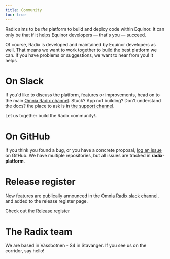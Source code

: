 ```yaml
---
title: Community
toc: true
---
```


Radix aims to be _the_ platform to build and deploy code within Equinor. It can only be that if it helps Equinor developers — that's you — succeed.

Of course, Radix is developed and maintained by Equinor developers as well. That means we want to work together to build the best platform we can. If you have problems or suggestions, we want to hear from you! It helps

# On Slack

If you'd like to discuss the platform, features or improvements, head on to the main [Omnia Radix channel](https://equinor.slack.com/messages/C8U7XGGAJ). Stuck? App not building? Don't understand the docs? the place to ask is in [the support channel](https://equinor.slack.com/messages/CBKM6N2JY).

Let us together build the Radix community!..

# On GitHub

If you think you found a bug, or you have a concrete proposal, [log an issue](https://github.com/equinor/radix-platform/issues) on GitHub. We have multiple repositories, but all issues are tracked in **radix-platform**.

# Release register

New features are publically announced in the [Omnia Radix slack channel](https://equinor.slack.com/messages/C8U7XGGAJ), and added to the release register page.  

Check out the [Release register](../../docs/release/)

# The Radix team

We are based in Vassbotnen - S4 in Stavanger. If you see us on the corridor, say hello!

<employee-list>
  <employee-card
    name="Marko Horvat"
    title="Infrastructure"
    :image="require('../images/radix-marko.jpg')"
  />
  <employee-card
    name="Ole Markus Kristiansen Ternø"
    title="Infrastructure"
    :image="require('../images/radix-ole.jpg')"
  />
  <employee-card
    name="Sergey Smolnikov"
    title="Developer"
    :image="require('../images/radix-sergey.jpg')"
  />
  <employee-card
    name="Nils Gustav Stråbø"
    title="Developer"
    :image="require('../images/radix-nils.jpg')"
  />
  <employee-card
    name="Fredrik Hatletvedt"
    title="Developer"
    :image="require('../images/radix-fredrik.jpg')"
  />
  <employee-card
    name="Elsa Mâyrä Irgens"
    title="Team Leader"
    :image="require('../images/radix-elsa.jpg')"
  />
</employee-list>
